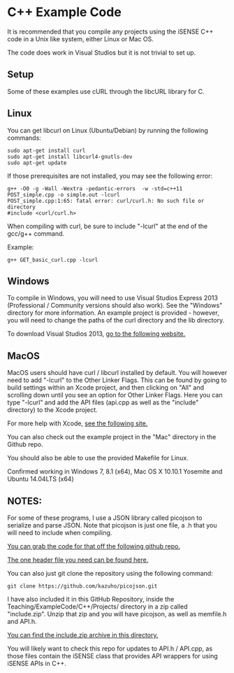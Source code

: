 C++ Example Code
================

It is recommended that you compile any projects using the iSENSE C++ code in a Unix like system,
either Linux or Mac OS.

The code does work in Visual Studios but it is not trivial to set up.

Setup
------
Some of these examples use cURL through the libcURL library for C.

Linux
-----

You can get libcurl on Linux (Ubuntu/Debian) by running the following commands:

```
sudo apt-get install curl
sudo apt-get install libcurl4-gnutls-dev
sudo apt-get update
```

If those prerequisites are not installed, you may see the following error:

```
g++ -O0 -g -Wall -Wextra -pedantic-errors  -w -std=c++11 POST_simple.cpp -o simple.out -lcurl
POST_simple.cpp:1:65: fatal error: curl/curl.h: No such file or directory
#include <curl/curl.h>
```

When compiling with curl, be sure to include "-lcurl" at the end of the gcc/g++ command.

Example:

```
g++ GET_basic_curl.cpp -lcurl
```

Windows
-------
To compile in Windows, you will need to use Visual Studios Express 2013 (Professional / Community versions should also work).
See the "Windows" directory for more information. An example project is provided - however, you will need to change
the paths of the curl directory and the lib directory.

To download Visual Studios 2013, [go to the following website.](http://www.visualstudio.com/)

MacOS
-----
MacOS users should have curl / libcurl installed by default.
You will however need to add "-lcurl" to the Other Linker Flags.
This can be found by going to build settings within an Xcode project, and then clicking on "All"
and scrolling down until you see an option for Other Linker Flags. Here you can type "-lcurl" and
add the API files (api.cpp as well as the "include" directory) to the Xcode project.

For more help with Xcode, [see the following site.](http://docs.millennialmedia.com/iOS-SDK/iOSAddingLinkerFlag.html)

You can also check out the example project in the "Mac" directory in the Github repo.

You should also be able to use the provided Makefile for Linux.

Confirmed working in Windows 7, 8.1 (x64), Mac OS X 10.10.1 Yosemite and Ubuntu 14.04LTS (x64)


NOTES:
------
For some of these programs, I use a JSON library called picojson to serialize and parse JSON.
Note that picojson is just one file, a .h that you will need to include when compiling.

[You can grab the code for that off the following github repo.](https://github.com/kazuho/picojson)

[The one header file you need can be found here.](https://raw.githubusercontent.com/kazuho/picojson/master/picojson.h)

You can also just git clone the repository using the following command:

```
git clone https://github.com/kazuho/picojson.git
```

I have also included it in this GitHub Repository, inside the Teaching/ExampleCode/C++/Projects/
directory in a zip called "include.zip". Unzip that zip and you will have picojson,
as well as memfile.h and API.h.

[You can find the include.zip archive in this directory.](https://github.com/isenseDev/Teaching/tree/master/ExampleCode/C%2B%2B/Projects)

You will likely want to check this repo for updates to API.h / API.cpp, as those files contain
the iSENSE class that provides API wrappers for using iSENSE APIs in C++.
